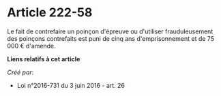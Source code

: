 # Article 222-58

Le fait de contrefaire un poinçon d'épreuve ou d'utiliser frauduleusement des poinçons contrefaits est puni de cinq ans
d'emprisonnement et de 75 000 € d'amende.

**Liens relatifs à cet article**

_Créé par_:

  - Loi n°2016-731 du 3 juin 2016 - art. 26
